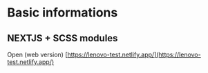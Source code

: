 # Basic informations
## NEXTJS + SCSS modules
Open (web version) [https://lenovo-test.netlify.app/](https://lenovo-test.netlify.app/)